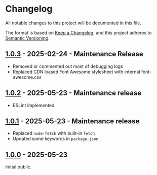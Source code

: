 # Changelog

All notable changes to this project will be documented in this file.

The format is based on [Keep a Changelog](https://keepachangelog.com/en/1.1.0/),
and this project adheres to [Semantic Versioning](https://semver.org/spec/v2.0.0.html).

## [1.0.3](https://github.com/avianto/MMM-MTA-SubwayAlerts/compare/v1.0.2...v1.0.3) - 2025-02-24 - Maintenance Release

- Removed or commented out most of debugging logs
- Replaced CDN-based Font Awesome stylesheet with internal font-awesome.css

## [1.0.2](https://github.com/avianto/MMM-MTA-SubwayAlerts/compare/v1.0.1...v1.0.2) - 2025-05-23 - Maintenance release

- ESLint implemented

## [1.0.1](https://github.com/avianto/MMM-MTA-SubwayAlerts/compare/v1.0.0...v1.0.1) - 2025-05-23 - Maintenance release

- Replaced `node-fetch` with built-in `fetch`
- Updated some keywords in `package.json`

## [1.0.0](https://github.com/avianto/MMM-MTA-SubwayAlerts/releases/tag/v1.0.0) - 2025-05-23

Initial public.
